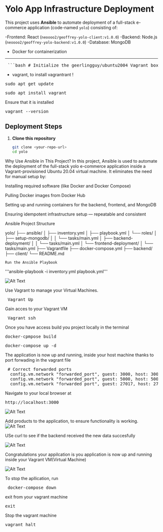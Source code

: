 
# Yolo App Infrastructure Deployment

This project uses **Ansible** to automate deployment of a full-stack e-commerce application (code-named `yolo`) consisting of:

-Frontend: React (`neoooo2/geoffrey-yolo-client:v1.0.0`)
-Backend: Node.js (`neoooo2/geoffrey-yolo-backend:v1.0.0`)
-Database: MongoDB
- Docker for containerization

---


<pre> ```bash # Initialize the geerlingguy/ubuntu2004 Vagrant box vagrant init geerlingguy/ubuntu2004 # Start and provision the Vagrant environment vagrant up ``` </pre>
- vagrant, to install vagrantrant
!
<pre>sudo apt get update</pre>
<pre>sudo apt install vagrant</pre>

Ensure that it is installed
<pre>vagrant --version</pre>
##  Deployment Steps

1. **Clone this repository**
   ```bash
   git clone <your-repo-url>
   cd yolo

Why Use Ansible in This Project?
In this project, Ansible is used to automate the deployment of the full-stack yolo e-commerce application inside a Vagrant-provisioned Ubuntu 20.04 virtual machine. It eliminates the need for manual setup by:

Installing required software (like Docker and Docker Compose)

Pulling Docker images from Docker Hub

Setting up and running containers for the backend, frontend, and MongoDB

Ensuring idempotent infrastructure setup — repeatable and consistent



Ansible Project Structure


yolo/
├── ansible/
│ ├── inventory.yml
│ ├── playbook.yml
│ └── roles/
│ ├── setup-mongodb/
│ │ └── tasks/main.yml
│ ├── backend-deployment/
│ │ └── tasks/main.yml
│ └── frontend-deployment/
│ └── tasks/main.yml
├── Vagrantfile
├── docker-compose.yml
├── backend/
├── client/
└── README.md

    Run the Ansible Playbook

'''ansible-playbook -i inventory.yml playbook.yml'''

![Alt Text](readmeimages/ansible.png)


Use Vagrant to manage your Virtual Machines.
<pre> Vagrant Up</pre>

Gain acces to your Vagrant VM
<Pre> Vagrant ssh</pre>

Once you have access build you project locally in the terminal
<pre>docker-cpmpose build</pre>
<pre>docker-compose up -d</pre> 

The application is now up and running, inside your host machine thanks to port forwading in the
vagrant file
<pre> # Correct forwarded ports
  config.vm.network "forwarded_port", guest: 3000, host: 3000   # React frontend
  config.vm.network "forwarded_port", guest: 5000, host: 5000   # Node backend
  config.vm.network "forwarded_port", guest: 27017, host: 27017 # MongoDB
</pre>

Navigate to your local browser at
<pre>http://localhost:3000</pre>

![Alt Text](readmeimages/frontend.png)

Add products to the application, to ensure functionality is working.
![Alt Text](readmeimages/addaproduct.png)

USe curl to see if the backend received the new data succesfully

![Alt Text](readmeimages/readbackendwithcurl.png)

Congratulations your appilcation is you application is now up and running inside your Vagrant VM(Virtual Machine)

![Alt Text](readmeimages/persistdata.png)

To stop the apllication, run
<pre> docker-compose down</pre>

exit from your vagrant machine
<pre>exit</pre>
Stop the vagrant machine
<pre>vagrant halt</pre>
